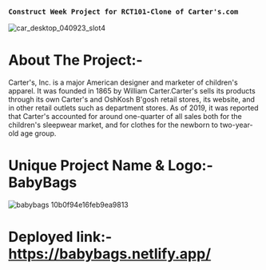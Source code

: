 ### `Construct Week Project for RCT101-Clone of Carter's.com`

![car_desktop_040923_slot4](https://user-images.githubusercontent.com/112754648/231073675-90d825ee-7c74-4f94-9d92-7fee5a3584b1.jpg)

# About The Project:-
Carter's, Inc. is a major American designer and marketer of children's apparel. It was founded in 1865 by William Carter.Carter's sells its products through its own Carter's and OshKosh B'gosh retail stores, its website, and in other retail outlets such as department stores. As of 2019, it was reported that Carter's accounted for around one-quarter of all sales both for the children's sleepwear market, and for clothes for the newborn to two-year-old age group.

# Unique Project Name & Logo:- BabyBags 
![babybags 10b0f94e16feb9ea9813](https://user-images.githubusercontent.com/112754648/231075913-c519bd72-b8f4-4f2b-aadc-e31c5c665e8e.png)

# Deployed link:- https://babybags.netlify.app/
